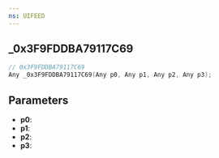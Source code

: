 ```yaml
---
ns: UIFEED
---
```

## _0x3F9FDDBA79117C69

```c
// 0x3F9FDDBA79117C69
Any _0x3F9FDDBA79117C69(Any p0, Any p1, Any p2, Any p3);
```

## Parameters
* **p0**:
* **p1**:
* **p2**:
* **p3**:
